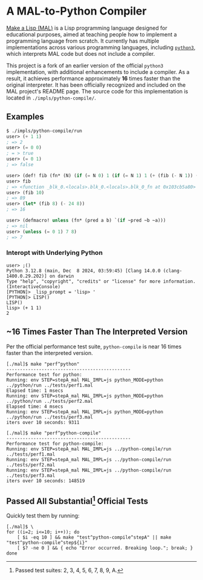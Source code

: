 # A MAL-to-Python Compiler 

[Make a Lisp (MAL)](https://github.com/kanaka/mal/tree/master) is a Lisp
programming language designed for educational purposes, aimed at teaching
people how to implement a programming language from scratch. It currently has
multiple implementations across various programming languages, including
[`python3`](https://github.com/kanaka/mal/tree/master/impls/python3), which
interprets MAL code but does not include a compiler.

This project is a fork of an earlier version of the official `python3`
implementation, with additional enhancements to include a compiler. As a
result, it achieves performance approximately **16** times faster than the
original interpreter. It has been officially recognized and included on the
MAL project's README page. The source code for this implementation is located
in `./impls/python-compile/`.

## Examples

``` lisp
$ ./impls/python-compile/run
user> (+ 1 1)
; => 2
user> (= 0 0)
; = > true
user> (= 0 1)
; => false

user> (def! fib (fn* (N) (if (= N 0) 1 (if (= N 1) 1 (+ (fib (- N 1)) (fib (- N 2)))))))
user> fib
; => <function _blk_0.<locals>.blk_0.<locals>.blk_0_fn at 0x103cb5a80>
user> (fib 10)
; => 89
user> (let* (fib 8) (- 24 8))
; => 16

user> (defmacro! unless (fn* (pred a b) `(if ~pred ~b ~a)))
; => nil
user> (unless (= 0 1) 7 8)
; => 7
```

### Interopt with Underlying Python

``` shell
user> ;()
Python 3.12.8 (main, Dec  8 2024, 03:59:45) [Clang 14.0.0 (clang-1400.0.29.202)] on darwin
Type "help", "copyright", "credits" or "license" for more information.
(InteractiveConsole)
[PYTHON]> _lisp_prompt = 'lisp> '
[PYTHON]> LISP()
LISP()
lisp> (+ 1 1)
2
```

## ~16 Times Faster Than The Interpreted Version

Per the official performance test suite, `python-compile` is near
16 times faster than the interpreted version.

``` shell
[./mal]$ make "perf^python"
----------------------------------------------
Performance test for python:
Running: env STEP=stepA_mal MAL_IMPL=js python_MODE=python ../python/run ../tests/perf1.mal
Elapsed time: 1 msecs
Running: env STEP=stepA_mal MAL_IMPL=js python_MODE=python ../python/run ../tests/perf2.mal
Elapsed time: 4 msecs
Running: env STEP=stepA_mal MAL_IMPL=js python_MODE=python ../python/run ../tests/perf3.mal
iters over 10 seconds: 9311

[./mal]$ make "perf^python-compile"
----------------------------------------------
Performance test for python-compile:
Running: env STEP=stepA_mal MAL_IMPL=js ../python-compile/run ../tests/perf1.mal
Running: env STEP=stepA_mal MAL_IMPL=js ../python-compile/run ../tests/perf2.mal
Running: env STEP=stepA_mal MAL_IMPL=js ../python-compile/run ../tests/perf3.mal
iters over 10 seconds: 148519
```

## Passed All Substantial[^1] Official Tests

Quickly test them by running:

``` shell
[./mal]$ \
for ((i=2; i<=10; i++)); do
    [ $i -eq 10 ] && make "test^python-compile^stepA" || make "test^python-compile^step${i}"
    [ $? -ne 0 ] && { echo "Error occurred. Breaking loop."; break; }
done
```

[^1]: Passed test suites: 2, 3, 4, 5, 6, 7, 8, 9, A.
